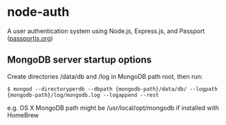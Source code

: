 # node-auth
A user authentication system using Node.js, Express.js, and Passport ([passportjs.org](http://passportjs.org/))

## MongoDB server startup options
Create directories /data/db and /log in MongoDB path root, then run:

`$ mongod --directoryperdb --dbpath {mongodb-path}/data/db/ --logpath {mongodb-path}/log/mongodb.log --logappend --rest`

e.g. OS X MongoDB path might be /usr/local/opt/mongodb if installed with HomeBrew